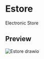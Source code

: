 # Estore
Electronic Store

## Preview
![Estore drawio](https://user-images.githubusercontent.com/80782493/215333798-bdb3af0d-16b7-4eae-8a30-91499cc8857b.png)
